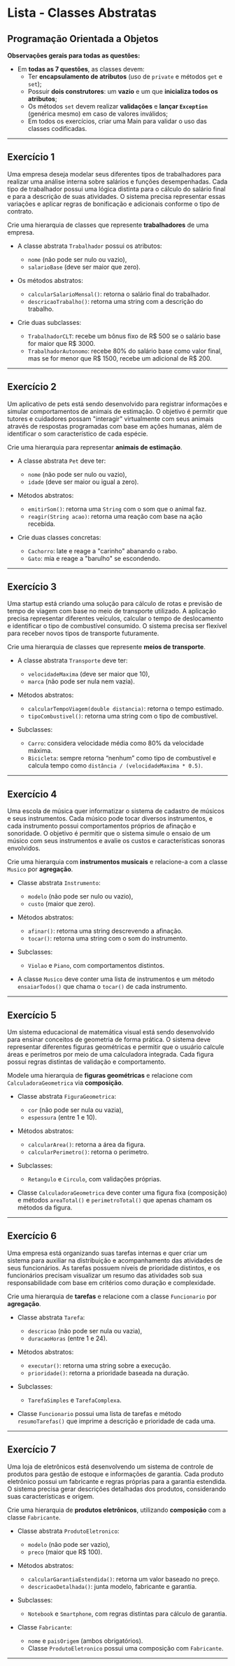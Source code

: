 # Lista - Classes Abstratas
## Programação Orientada a Objetos

**Observações gerais para todas as questões:**
- Em **todas as 7 questões**, as classes devem:
  - Ter **encapsulamento de atributos** (uso de `private` e métodos `get` e `set`);
  - Possuir **dois construtores**: um **vazio** e um que **inicializa todos os atributos**;
  - Os métodos `set` devem realizar **validações** e **lançar `Exception`** (genérica mesmo) em caso de valores inválidos;
  - Em todos os exercícios, criar uma Main para validar o uso das classes codificadas.
  
---

## Exercício 1

Uma empresa deseja modelar seus diferentes tipos de trabalhadores para realizar uma análise interna sobre salários e funções desempenhadas. Cada tipo de trabalhador possui uma lógica distinta para o cálculo do salário final e para a descrição de suas atividades. O sistema precisa representar essas variações e aplicar regras de bonificação e adicionais conforme o tipo de contrato.

Crie uma hierarquia de classes que represente **trabalhadores** de uma empresa.

- A classe abstrata `Trabalhador` possui os atributos:
  - `nome` (não pode ser nulo ou vazio),
  - `salarioBase` (deve ser maior que zero).

- Os métodos abstratos:
  - `calcularSalarioMensal()`: retorna o salário final do trabalhador.
  - `descricaoTrabalho()`: retorna uma string com a descrição do trabalho.

- Crie duas subclasses:
  - `TrabalhadorCLT`: recebe um bônus fixo de R$ 500 se o salário base for maior que R$ 3000.
  - `TrabalhadorAutonomo`: recebe 80% do salário base como valor final, mas se for menor que R$ 1500, recebe um adicional de R$ 200.

---

## Exercício 2

Um aplicativo de pets está sendo desenvolvido para registrar informações e simular comportamentos de animais de estimação. O objetivo é permitir que tutores e cuidadores possam "interagir" virtualmente com seus animais através de respostas programadas com base em ações humanas, além de identificar o som característico de cada espécie.

Crie uma hierarquia para representar **animais de estimação**.

- A classe abstrata `Pet` deve ter:
  - `nome` (não pode ser nulo ou vazio),
  - `idade` (deve ser maior ou igual a zero).

- Métodos abstratos:
  - `emitirSom()`: retorna uma `String` com o som que o animal faz.
  - `reagir(String acao)`: retorna uma reação com base na ação recebida.

- Crie duas classes concretas:
  - `Cachorro`: late e reage a "carinho" abanando o rabo.
  - `Gato`: mia e reage a "barulho" se escondendo.

---

## Exercício 3

Uma startup está criando uma solução para cálculo de rotas e previsão de tempo de viagem com base no meio de transporte utilizado. A aplicação precisa representar diferentes veículos, calcular o tempo de deslocamento e identificar o tipo de combustível consumido. O sistema precisa ser flexível para receber novos tipos de transporte futuramente.

Crie uma hierarquia de classes que represente **meios de transporte**.

- A classe abstrata `Transporte` deve ter:
  - `velocidadeMaxima` (deve ser maior que 10),
  - `marca` (não pode ser nula nem vazia).

- Métodos abstratos:
  - `calcularTempoViagem(double distancia)`: retorna o tempo estimado.
  - `tipoCombustivel()`: retorna uma string com o tipo de combustível.

- Subclasses:
  - `Carro`: considera velocidade média como 80% da velocidade máxima.
  - `Bicicleta`: sempre retorna “nenhum” como tipo de combustível e calcula tempo como `distância / (velocidadeMaxima * 0.5)`.

---

## Exercício 4

Uma escola de música quer informatizar o sistema de cadastro de músicos e seus instrumentos. Cada músico pode tocar diversos instrumentos, e cada instrumento possui comportamentos próprios de afinação e sonoridade. O objetivo é permitir que o sistema simule o ensaio de um músico com seus instrumentos e avalie os custos e características sonoras envolvidos.

Crie uma hierarquia com **instrumentos musicais** e relacione-a com a classe `Musico` por **agregação**.

- Classe abstrata `Instrumento`:
  - `modelo` (não pode ser nulo ou vazio),
  - `custo` (maior que zero).

- Métodos abstratos:
  - `afinar()`: retorna uma string descrevendo a afinação.
  - `tocar()`: retorna uma string com o som do instrumento.

- Subclasses:
  - `Violao` e `Piano`, com comportamentos distintos.

- A classe `Musico` deve conter uma lista de instrumentos e um método `ensaiarTodos()` que chama o `tocar()` de cada instrumento.

---

## Exercício 5

Um sistema educacional de matemática visual está sendo desenvolvido para ensinar conceitos de geometria de forma prática. O sistema deve representar diferentes figuras geométricas e permitir que o usuário calcule áreas e perímetros por meio de uma calculadora integrada. Cada figura possui regras distintas de validação e comportamento.

Modele uma hierarquia de **figuras geométricas** e relacione com `CalculadoraGeometrica` via **composição**.

- Classe abstrata `FiguraGeometrica`:
  - `cor` (não pode ser nula ou vazia),
  - `espessura` (entre 1 e 10).

- Métodos abstratos:
  - `calcularArea()`: retorna a área da figura.
  - `calcularPerimetro()`: retorna o perímetro.

- Subclasses:
  - `Retangulo` e `Circulo`, com validações próprias.

- Classe `CalculadoraGeometrica` deve conter uma figura fixa (composição) e métodos `areaTotal()` e `perimetroTotal()` que apenas chamam os métodos da figura.

---

## Exercício 6

Uma empresa está organizando suas tarefas internas e quer criar um sistema para auxiliar na distribuição e acompanhamento das atividades de seus funcionários. As tarefas possuem níveis de prioridade distintos, e os funcionários precisam visualizar um resumo das atividades sob sua responsabilidade com base em critérios como duração e complexidade.

Crie uma hierarquia de **tarefas** e relacione com a classe `Funcionario` por **agregação**.

- Classe abstrata `Tarefa`:
  - `descricao` (não pode ser nula ou vazia),
  - `duracaoHoras` (entre 1 e 24).

- Métodos abstratos:
  - `executar()`: retorna uma string sobre a execução.
  - `prioridade()`: retorna a prioridade baseada na duração.

- Subclasses:
  - `TarefaSimples` e `TarefaComplexa`.

- Classe `Funcionario` possui uma lista de tarefas e método `resumoTarefas()` que imprime a descrição e prioridade de cada uma.

---

## Exercício 7

Uma loja de eletrônicos está desenvolvendo um sistema de controle de produtos para gestão de estoque e informações de garantia. Cada produto eletrônico possui um fabricante e regras próprias para a garantia estendida. O sistema precisa gerar descrições detalhadas dos produtos, considerando suas características e origem.

Crie uma hierarquia de **produtos eletrônicos**, utilizando **composição** com a classe `Fabricante`.

- Classe abstrata `ProdutoEletronico`:
  - `modelo` (não pode ser vazio),
  - `preco` (maior que R$ 100).

- Métodos abstratos:
  - `calcularGarantiaEstendida()`: retorna um valor baseado no preço.
  - `descricaoDetalhada()`: junta modelo, fabricante e garantia.

- Subclasses:
  - `Notebook` e `Smartphone`, com regras distintas para cálculo de garantia.

- Classe `Fabricante`:
  - `nome` e `paisOrigem` (ambos obrigatórios).
  - Classe `ProdutoEletronico` possui uma composição com `Fabricante`.

---
